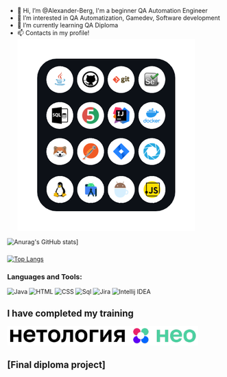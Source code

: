 - 👋 Hi, I’m @Alexander-Berg, I'm a beginner QA Automation Engineer
- 👀 I’m interested in QA Automatization, Gamedev, Software development
- 🌱 I’m currently learning QA Diploma
- 📫 Contacts in my profile!                                               
![FFF](https://github.com/Alexander-Berg/Alexander-Berg/blob/6ab992e18d365526da51795c1c76e6d369ec4c27/source/image.png)

![Anurag's GitHub stats](https://github-readme-stats.vercel.app/api?username=Alexander-Berg)]

###
[![Top Langs](https://github-readme-stats.vercel.app/api/top-langs/?username=Alexander-Berg)](https://github.com/anuraghazra/github-readme-stats)

### Languages and Tools:
![Java](https://img.shields.io/badge/-Java-090909?style=for-the-badge&logo=java&logoColor=47C5FB)
![HTML](https://img.shields.io/badge/-HTML-090909?style=for-the-badge&logo=html&logoColor=F8C52C)
![CSS](https://img.shields.io/badge/-CSS-090909?style=for-the-badge&logo=css&logoColor=F88C00)
![Sql](https://img.shields.io/badge/-Sql-090909?style=for-the-badge&logo=mlsql&logoColor=00648B)
![Jira](https://img.shields.io/badge/-Jira-090909?style=for-the-badge&logo=jira&logoColor=00648B)
![Intellij IDEA](https://img.shields.io/badge/-Intellij_IDEA-090909?style=for-the-badge&logo=intellij_idea&logoColor=00648B)

## I have completed my training
[![Header](https://github.com/Aleks4404/Aleks4404/blob/main/assets/neo.png)](https://netology.ru/)
## [Final diploma project]




<!---
Alexander-Berg/Alexander-Berg is a ✨ special ✨ repository because its `README.md` (this file) appears on your GitHub profile.
You can click the Preview link to take a look at your changes.
--->
